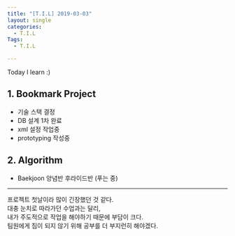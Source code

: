 ```yaml
---
title: "[T.I.L] 2019-03-03"
layout: single
categories:
  - T.I.L
Tags:
  - T.I.L

---
```

Today I learn :)
   

## 1. Bookmark Project    
* 기술 스택 결정
* DB 설계 1차 완료 
* xml 설정 작업중
* prototyping 작성중   
  
## 2. Algorithm  
* Baekjoon 양념반 후라이드반 (푸는 중)

  
***  
프로젝트 첫날이라 많이 긴장했던 것 같다.  
대충 눈치로 따라가던 수업과는 달리,  
내가 주도적으로 작업을 해야하기 때문에 부담이 크다.  
팀원에게 짐이 되지 않기 위해 공부를 더 부지런히 해야겠다.  
